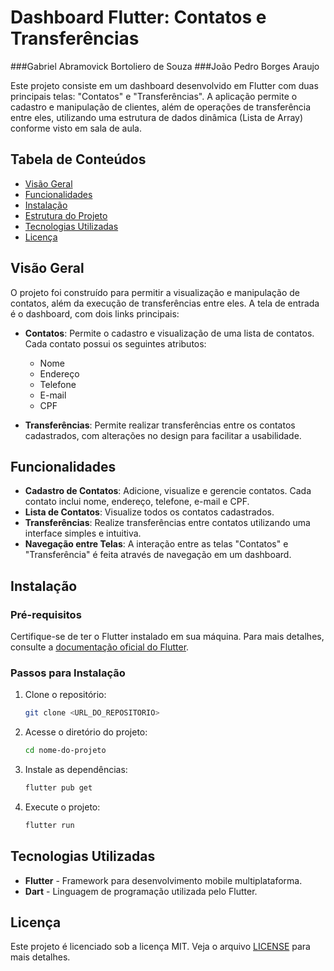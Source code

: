 # Dashboard Flutter: Contatos e Transferências

###Gabriel Abramovick Bortoliero de Souza
###João Pedro Borges Araujo

Este projeto consiste em um dashboard desenvolvido em Flutter com duas principais telas: "Contatos" e "Transferências". A aplicação permite o cadastro e manipulação de clientes, além de operações de transferência entre eles, utilizando uma estrutura de dados dinâmica (Lista de Array) conforme visto em sala de aula.

## Tabela de Conteúdos

- [Visão Geral](#visão-geral)
- [Funcionalidades](#funcionalidades)
- [Instalação](#instalação)
- [Estrutura do Projeto](#estrutura-do-projeto)
- [Tecnologias Utilizadas](#tecnologias-utilizadas)
- [Licença](#licença)

## Visão Geral

O projeto foi construído para permitir a visualização e manipulação de contatos, além da execução de transferências entre eles. A tela de entrada é o dashboard, com dois links principais:

- **Contatos**: Permite o cadastro e visualização de uma lista de contatos. Cada contato possui os seguintes atributos:
  - Nome
  - Endereço
  - Telefone
  - E-mail
  - CPF

- **Transferências**: Permite realizar transferências entre os contatos cadastrados, com alterações no design para facilitar a usabilidade.

## Funcionalidades

- **Cadastro de Contatos**: Adicione, visualize e gerencie contatos. Cada contato inclui nome, endereço, telefone, e-mail e CPF.
- **Lista de Contatos**: Visualize todos os contatos cadastrados.
- **Transferências**: Realize transferências entre contatos utilizando uma interface simples e intuitiva.
- **Navegação entre Telas**: A interação entre as telas "Contatos" e "Transferência" é feita através de navegação em um dashboard.

## Instalação

### Pré-requisitos

Certifique-se de ter o Flutter instalado em sua máquina. Para mais detalhes, consulte a [documentação oficial do Flutter](https://flutter.dev/docs/get-started/install).

### Passos para Instalação

1. Clone o repositório:

   ```bash
   git clone <URL_DO_REPOSITORIO>
   ```

2. Acesse o diretório do projeto:

   ```bash
   cd nome-do-projeto
   ```

3. Instale as dependências:

   ```bash
   flutter pub get
   ```

4. Execute o projeto:

   ```bash
   flutter run
   ```

## Tecnologias Utilizadas

- **Flutter** - Framework para desenvolvimento mobile multiplataforma.
- **Dart** - Linguagem de programação utilizada pelo Flutter.

## Licença

Este projeto é licenciado sob a licença MIT. Veja o arquivo [LICENSE](LICENSE) para mais detalhes.
